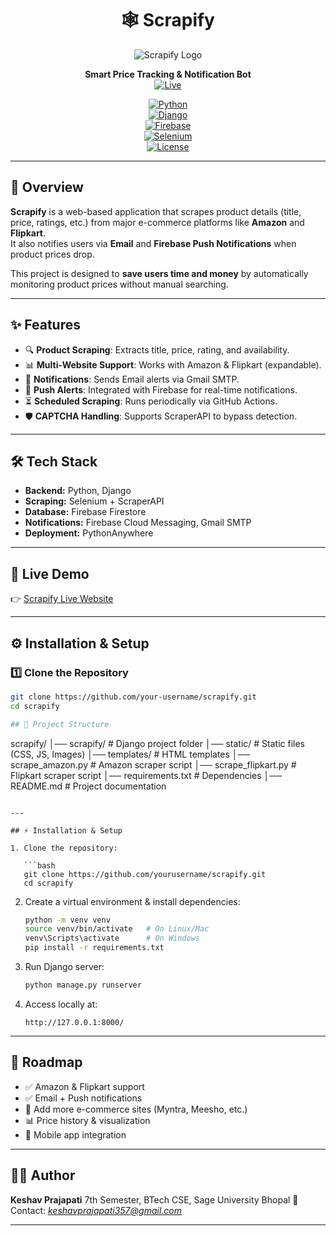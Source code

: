 <div align="center">

# 🕸️ Scrapify

![Scrapify Logo](https://via.placeholder.com/150x150.png?text=Scrapify)

**Smart Price Tracking & Notification Bot**  
[![Live](https://img.shields.io/badge/Live-Scrapify.pythonanywhere.com-brightgreen?style=for-the-badge&logo=pythonanywhere)](https://Scrapify.pythonanywhere.com)  

[![Python](https://img.shields.io/badge/Python-3.10-blue?style=for-the-badge&logo=python)](https://www.python.org/)  
[![Django](https://img.shields.io/badge/Django-4.0-green?style=for-the-badge&logo=django)](https://www.djangoproject.com/)  
[![Firebase](https://img.shields.io/badge/Firebase-Cloud-yellow?style=for-the-badge&logo=firebase)](https://firebase.google.com/)  
[![Selenium](https://img.shields.io/badge/Selenium-Automation-brightgreen?style=for-the-badge&logo=selenium)](https://www.selenium.dev/)  
[![License](https://img.shields.io/badge/License-MIT-red?style=for-the-badge)](LICENSE)

</div>

---

## 📌 Overview
**Scrapify** is a web-based application that scrapes product details (title, price, ratings, etc.) from major e-commerce platforms like **Amazon** and **Flipkart**.  
It also notifies users via **Email** and **Firebase Push Notifications** when product prices drop.  

This project is designed to **save users time and money** by automatically monitoring product prices without manual searching.  

---

## ✨ Features
- 🔍 **Product Scraping**: Extracts title, price, rating, and availability.  
- 📊 **Multi-Website Support**: Works with Amazon & Flipkart (expandable).  
- 📩 **Notifications**: Sends Email alerts via Gmail SMTP.  
- 🔔 **Push Alerts**: Integrated with Firebase for real-time notifications.  
- ⏳ **Scheduled Scraping**: Runs periodically via GitHub Actions.  
- 🛡️ **CAPTCHA Handling**: Supports ScraperAPI to bypass detection.  

---

## 🛠️ Tech Stack
- **Backend:** Python, Django  
- **Scraping:** Selenium + ScraperAPI  
- **Database:** Firebase Firestore  
- **Notifications:** Firebase Cloud Messaging, Gmail SMTP  
- **Deployment:** PythonAnywhere  

---

## 🚀 Live Demo
👉 [Scrapify Live Website](https://Scrapify.pythonanywhere.com)  

---

## ⚙️ Installation & Setup

### 1️⃣ Clone the Repository
```bash
git clone https://github.com/your-username/scrapify.git
cd scrapify

## 📂 Project Structure

```
scrapify/
│── scrapify/                # Django project folder
│── static/                  # Static files (CSS, JS, Images)
│── templates/               # HTML templates
│── scrape_amazon.py         # Amazon scraper script
│── scrape_flipkart.py       # Flipkart scraper script
│── requirements.txt         # Dependencies
│── README.md                # Project documentation
```

---

## ⚡ Installation & Setup

1. Clone the repository:

   ```bash
   git clone https://github.com/yourusername/scrapify.git
   cd scrapify
   ```

2. Create a virtual environment & install dependencies:

   ```bash
   python -m venv venv
   source venv/bin/activate   # On Linux/Mac
   venv\Scripts\activate      # On Windows
   pip install -r requirements.txt
   ```

3. Run Django server:

   ```bash
   python manage.py runserver
   ```

4. Access locally at:

   ```
   http://127.0.0.1:8000/
   ```

---

## 📌 Roadmap

* ✅ Amazon & Flipkart support
* ✅ Email + Push notifications
* 🔄 Add more e-commerce sites (Myntra, Meesho, etc.)
* 📊 Price history & visualization
* 📱 Mobile app integration

---

## 👨‍💻 Author

**Keshav Prajapati**
7th Semester, BTech CSE, Sage University Bhopal
📧 Contact: *keshavprajapati357@gmail.com*

---


